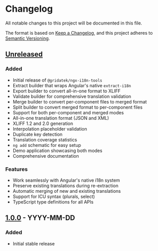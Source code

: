 # Changelog

All notable changes to this project will be documented in this file.

The format is based on [Keep a Changelog](https://keepachangelog.com/en/1.0.0/),
and this project adheres to [Semantic Versioning](https://semver.org/spec/v2.0.0.html).

## [Unreleased]

### Added

- Initial release of `@gridatek/ngx-i18n-tools`
- Extract builder that wraps Angular's native `extract-i18n`
- Export builder to convert all-in-one format to XLIFF
- Validate builder for comprehensive translation validation
- Merge builder to convert per-component files to merged format
- Split builder to convert merged format to per-component files
- Support for both per-component and merged modes
- All-in-one translation format (JSON and XML)
- XLIFF 1.2 and 2.0 generation
- Interpolation placeholder validation
- Duplicate key detection
- Translation coverage statistics
- `ng add` schematic for easy setup
- Demo application showcasing both modes
- Comprehensive documentation

### Features

- Work seamlessly with Angular's native i18n system
- Preserve existing translations during re-extraction
- Automatic merging of new and existing translations
- Support for ICU syntax (plurals, select)
- TypeScript type definitions for all APIs

## [1.0.0] - YYYY-MM-DD

### Added

- Initial stable release

[Unreleased]: https://github.com/gridatek/ngx-i18n-tools/compare/v1.0.0...HEAD
[1.0.0]: https://github.com/gridatek/ngx-i18n-tools/releases/tag/v1.0.0
